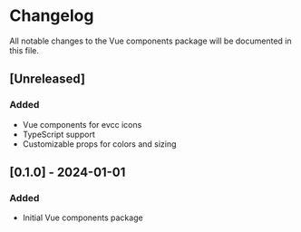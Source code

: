 # Changelog

All notable changes to the Vue components package will be documented in this file.

## [Unreleased]

### Added

- Vue components for evcc icons
- TypeScript support
- Customizable props for colors and sizing

## [0.1.0] - 2024-01-01

### Added

- Initial Vue components package

